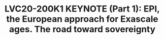 ---
categories:
- lvc20
description: 'The European Commission has set an extremely ambitious target to the
  European Processor Initiative (EPI): develop the processor that will empower the
  European Exascale machines, and laid the foundations of the European Sovereignty
  for high-performance and low-power processing units. The European ambition and how
  it is implemented is presented.'
image: /assets/images/featured-images/lvc20/LVC20-200K1.png
session_id: LVC20-200K1
session_room: '[Track 1] IoT/Edge/Embedded'
session_slot:
  end_time: 2020-09-23 07:55
  start_time: 2020-09-23 07:40
session_speakers:
- speaker_bio: Since the beginning of 2020, Jean-Marc is the Chief of Staff of the
    Innovation and Strategy Division at Atos. In addition, since mid-2018, Jean-Marc
    has been also elected as Chair of the Board of the European Processor Initiative
    (EPI).&lt;br&gt;Prior to that, Jean-Marc Denis took different positions in the
    HPC industry.&lt;br&gt;After five years of research in the development of new
    solvers for the for Maxwell equations at Matra Defense (France) as mathematician
    from 1990 to 1995, Jean-Marc Denis had several technical position in the HPC industry
    between 1995 to 2004 from &amp;nbsp;HPC pre-sales to Senior Solution Architect.&lt;br&gt;Since
    mid if 2004 Jean-Marc has worked at Bull SAS head Quarter (France) where he has
    started the HPC activity. In less than 10 years, the HPC revenue at Bull exploded
    from nothing in 2004 to 200M€ in 2015, making Bull the undisputed leader of the
    European HPC industry and the fourth in the world. From 2011 to the end of 2016,
    Jean-Marc has leaded the worldwide business activity with the goal to consolidate
    the ATOS/Bull position in Europe and to make ATOS/Bull a worldwide leader in Extreme
    Computing with footprint in Middle-East, Asia, Africa and South America.&lt;br&gt;From
    2018 to 2020, Jean-Marc has been the head of Strategy and Plan at Atos/Bull, in
    charge of the global cross-Business Unit Strategy and of the definition of the
    3 years business plan.&lt;br&gt;In 2016 and 2017, Jean-Marc has been in charge
    of the definition of the strategy for the BigData Division at ATOS/Bull. In his
    position, his role is to define the global approach for the different BigData
    business lines covering HPC, Legacy (mainframe), Entreprise computing, DataScience
    consulting and Software.&lt;br&gt;In parallel to his activities at ATOS/Bull,
    since 2008, Jean-Marc Denis has taught “Supercomputer Architecture” concepts in
    Master 2 degree at the University of Reims Champagne Ardennes (URCA), France.&lt;br&gt;Education&lt;ul&gt;&lt;li&gt;Masters
    degree in Mathematics (U. of Tours, France, 1989)&lt;/li&gt;&lt;li&gt;Masters
    degree in Computer Science (U. of Toulouse, France, 1990)&lt;/li&gt;&lt;li&gt;Engineering
    diploma in Computer science, (ENSEEIHT, Toulouse, France, 1990)&lt;/li&gt;&lt;/ul&gt;
  speaker_company: SiPearl
  speaker_image: http://avatars.sched.co/a/30/11617155/avatar.jpg.320x320px.jpg?a0e
  speaker_name: Jean-Marc Denis
  speaker_position: Chief of Staff of the Innovation and Strategy Division at Atos,
    Chair of the Board of the European Processor Initiative (EPI)
  speaker_role: speaker
session_track: HPC
tag: session
tags: HPC
title: 'LVC20-200K1 KEYNOTE (Part 1): EPI, the European approach for Exascale ages.
  The road toward sovereignty'
---